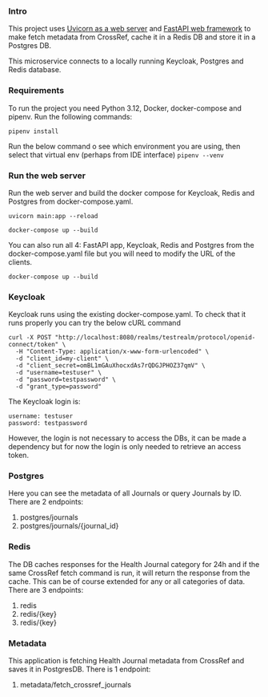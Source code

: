### Intro

This project uses [Uvicorn as a web server](https://www.uvicorn.org/) and [FastAPI web framework](https://fastapi.tiangolo.com/) to make fetch metadata
from CrossRef, cache it in a Redis DB and store it in a Postgres DB.

This microservice connects to a locally running Keycloak, Postgres and Redis database.

### Requirements
To run the project you need Python 3.12, Docker, docker-compose and pipenv.
Run the following commands:

```commandline
pipenv install
```

Run the below command o see which environment you are using, then select that virtual env (perhaps from IDE interface)
`pipenv --venv`

### Run the web server

Run the web server and build the docker compose for Keycloak, Redis and Postgres from docker-compose.yaml.

`uvicorn main:app --reload`
```commandline
docker-compose up --build
```

You can also run all 4: FastAPI app, Keycloak, Redis and Postgres from the docker-compose.yaml file but you will need to
modify the URL of the clients.
```commandline
docker-compose up --build
```

### Keycloak

Keycloak runs using the existing docker-compose.yaml. To check that it runs properly you can try the below cURL command

```
curl -X POST "http://localhost:8080/realms/testrealm/protocol/openid-connect/token" \
  -H "Content-Type: application/x-www-form-urlencoded" \
  -d "client_id=my-client" \
  -d "client_secret=omBL1mGAuXhocxdAs7rQDGJPHOZ37qmV" \
  -d "username=testuser" \
  -d "password=testpassword" \
  -d "grant_type=password"
```

The Keycloak login is:
```commandline
username: testuser
password: testpassword
```
However, the login is not necessary to access the DBs, it can be made a dependency but for now the login is only needed
to retrieve an access token.

### Postgres
Here you can see the metadata of all Journals or query Journals by ID. There are 2 endpoints:
1. postgres/journals
2. postgres/journals/{journal_id}

### Redis
The DB caches responses for the Health Journal category for 24h and if the same CrossRef fetch command is run, 
it will return the response from the cache. This can be of course extended for any or all categories of data.
There are 3 endpoints:
1. redis
2. redis/{key}
3. redis/{key}

### Metadata
This application is fetching Health Journal metadata from CrossRef and saves it in PostgresDB.
There is 1 endpoint:
1. metadata/fetch_crossref_journals


